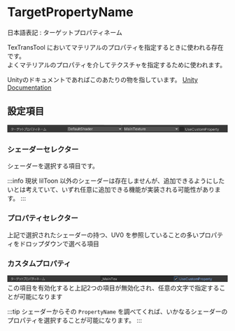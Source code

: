 # TargetPropertyName

日本語表記 : ターゲットプロパティネーム

TexTransTool においてマテリアルのプロパティを指定するときに使われる存在です。  
よくマテリアルのプロパティを介してテクスチャを指定するために使われます。

Unityのドキュメントであればこのあたりの物を指しています。
[Unity Documentation](https://docs.unity3d.com/ja/current/Manual/SL-Properties.html)

## 設定項目

![TargetPropertyName](img/TargetPropertyName.png)

### シェーダーセレクター

シェーダーを選択する項目です。

:::info
現状 lilToon 以外のシェーダーは存在しませんが、追加できるようにしたいとは考えていて、いずれ任意に追加できる機能が実装される可能性があります。
:::

### プロパティセレクター

上記で選択されたシェーダーの持つ、UV0 を参照していることの多いプロパティをドロップダウンで選べる項目

### カスタムプロパティ

![UseCustomPropertyName](img/TargetPropertyName-UseCustomPropertyName.png)  
この項目を有効化すると上記2つの項目が無効化され、任意の文字で指定することが可能になります

:::tip
シェーダーからその `PropertyName` を調べてくれば、いかなるシェーダーのプロパティを選択することが可能になります。
:::

